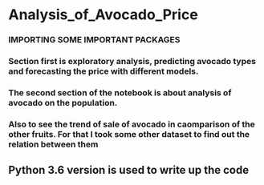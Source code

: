 # Analysis_of_Avocado_Price
### IMPORTING SOME IMPORTANT PACKAGES
### Section first is exploratory analysis, predicting avocado types and forecasting the price with different models.
###  The second section of the notebook is about analysis of avocado on the population.
### Also to see the trend of sale of avocado in caomparison of the other fruits. For that I took some other dataset to find out the relation between them

## Python 3.6 version is used to write up the code
